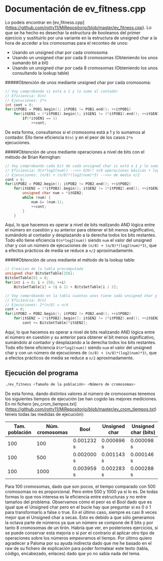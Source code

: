 Documentación de ev_fitness.cpp
===============================

Lo podeis encontrar en [ev_fitness.cpp] (https://github.com/rotty11/MiRepositorio/blob/master/ev_fitness.cpp). Lo que se ha hecho es desechar la estructura de booleanos del primer ejercicio y sustituirlo por una variante en la estructura de unsigned char a la hora de acceder a los cromosomas para el reconteo de unos:

  - Usando un unsigned char por cada cromosoma
  - Usando un unsigned char por cada 8 cromosomas (Obteniendo los unos sumando bit a bit)
  - Usando un unsigned char por cada 8 cromosomas (Obteniendo los unos consultando la lookup table)

#####Obtención de unos mediante unsigned char por cada cromosoma:
```cpp
// Voy comprobando si esta a 1 y lo sumo al contador
// Eficiencia: O(n)
// Ejecuciones: 2*n
int cont = 0;
for(itPOB1 = POB1.begin(); itPOB1 != POB1.end(); ++itPOB1)
	for(itGEN1 = (*itPOB1).begin(); itGEN1 != (*itPOB1).end(); ++itGEN1)
		if(*itGEN1 == 1)
			++cont;
```
De esta forma, consultamos si el cromosoma está a 1 y lo sumamos al contador. Ello tiene eficiencia `O(n)` y en el peor de los casos `2*n` ejecuciones.

#####Obtención de unos mediante operaciones a nivel de bits con el método de Brian Kernighan:
```cpp
// Voy comprobando cada bit de cada unsigned char si está a 1 y lo sumo al contador (Brian Kernighan)
// Eficiencia: O(n*log2(num)) -->>> OJO!! n/8 operaciones básicas + log2(num)
// Ejecuciones: (n/8) + (n/8)*(log2(num)*3) -->>> de media n/2
cont = 0;
for(itPOB2 = POB2.begin(); itPOB2 != POB2.end(); ++itPOB2)
	for(itGEN2 = (*itPOB2).begin(); itGEN2 != (*itPOB2).end(); ++itGEN2) {
		unsigned char num = *itGEN2;
		while (num) {
			num &= (num-1);
			++cont;
		}
	}
```
Aquí, lo que hacemos es operar a nivel de bits realizando AND lógica entre el número en cuestión y su anterior para obtener el bit menos significativo, sumándolo al contador y desplazando a la derecha todos los bits restantes. Todo ello tiene eficiencia `O(n*log2(num))` siendo `num` el valor del unsigned char y con un número de ejecuciones de `(n/8) + (n/8)*(log2(num)*3)`, que a efectos prácticos de media se reduce a `n/2` aproximadamente.

#####Obtención de unos mediante el método de la lookup table:
```cpp
// Creacion de la tabla precomputada
unsigned char BitsSetTable[256];
BitsSetTable[0] = 0;
for(int i = 0; i < 256; ++i)
	BitsSetTable[i] = (i & 1) + BitsSetTable[i / 2];

// Voy comprobando en la tabla cuantos unos tiene cada unsigned char y lo sumo al contador (Lookup Table)
// Eficiencia: O(n)
// Ejecuciones: 2*(n/8) = n/4
cont = 0;
for(itPOB2 = POB2.begin(); itPOB2 != POB2.end(); ++itPOB2)		
	for(itGEN2 = (*itPOB2).begin(); itGEN2 != (*itPOB2).end(); ++itGEN2)
		cont += BitsSetTable[*itGEN2];
```
Aquí, lo que hacemos es operar a nivel de bits realizando AND lógica entre el número en cuestión y su anterior para obtener el bit menos significativo, sumándolo al contador y desplazando a la derecha todos los bits restantes. Todo ello tiene eficiencia `O(n*log2(num))` siendo `num` el valor del unsigned char y con un número de ejecuciones de `(n/8) + (n/8)*(log2(num)*3)`, que a efectos prácticos de media se reduce a `n/2` aproximadamente.

Ejecución del programa
----------------------

  ```bash
  ./ev_fitness <Tamaño de la población> <Número de cromosomas>
  ```

De esta forma, dando distintos valores al número de cromosomas tenemos los siguientes tiempos de ejecución (se han cogido las mejores mediciones. En mi fichero [ev_crom_tiempos.txt] (https://github.com/rotty11/MiRepositorio/blob/master/ev_crom_tiempos.txt) teneis todas las medidas de ejecución):

 Tam. población | Núm. cromosomas |    Bool    | Unsigned char | Unsigned char (bits)
----------------|-----------------|------------|---------------|---------------------
 	     100      |		     100      | 0.001232 s |  0.000696 s   |      0.000098 s
 	     100      |        500      | 0.002000 s |  0.001143 s   |      0.000146 s
 	     100      |       1000      | 0.003959 s |  0.002283 s   |      0.000288 s

Para 100 cromosomas, dado que son pocos, el tiempo comparado con 500 cromosomas no es proporcional. Pero entre 500 y 1000 ya sí lo es. De todas formas lo que nos interesa es la eficiencia entre estructuras y no entre tamaños del problema. Observamos cómo el peor es el Bool dado que es igual que el Unsigned char pero en el bucle hay que preguntar si es 0 ó 1 para transformarlo a false o true. En el último caso, siempre es casi 8 veces mejor que el Unsigned char a secas. Esto es debido a que sólo generamos la octava parte de números ya que un número se compone de 8 bits y por tanto 8 cromosomas de un tirón. Habría que ver, en posteriores ejercicios, si se puede conservar esta mejoría o si por el contrario al aplicar otro tipo de operaciones sobre los números empeoramos el tiempo.
Por último quiero agradecer a Paloma por su ayuda indirecta dado que me he basado en el raw de su fichero de explicación para poder formatear este texto (tabla, código, encabezado, enlaces) dado que yo no sabía nada del tema.
